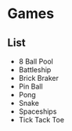 # Games
## List
- 8 Ball Pool
- Battleship
- Brick Braker
- Pin Ball
- Pong
- Snake
- Spaceships
- Tick Tack Toe